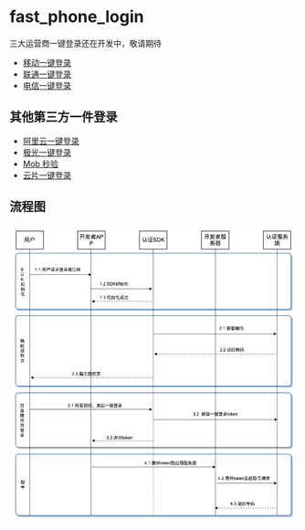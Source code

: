 # fast_phone_login

三大运营商一键登录还在开发中，敬请期待

- [移动一键登录](http://dev.10086.cn/)
- [联通一键登录](http://open.wo.com.cn/)
- [电信一键登录](https://id.189.cn/)

## 其他第三方一件登录

- [阿里云一键登录](https://help.aliyun.com/product/75010.html)
- [极光一键登录](https://www.jiguang.cn/identify)
- [Mob 秒验](http://www.mob.com/mobService/secverify)
- [云片一键登录](https://www.yunpian.com/product/once-login)

## 流程图

![](image/fast_login.png)
